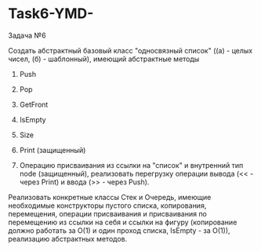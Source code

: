 # Task6-YMD-
Задача №6
 

Создать абстрактный базовый класс "односвязный список" ((a) - целых чисел, (б) - шаблонный), имеющий абстрактные методы
1) Push
2) Pop
3) GetFront
4) IsEmpty
5) Size
6) Print (защищенный)

7) Операцию присваивания из ссылки на "список"
и внутренний тип node (защищенный), реализовать перегрузку операции вывода (<< - через Print) и ввода (>> - через Push).
 

Реализовать конкретные классы Стек и Очередь, имеющие необходимые конструкторы пустого списка, 
копирования, перемещения, операции присваивания и присваивания по перемещению из ссылки на себя 
и ссылки на фигуру (копирование должно работать за O(1) и один проход списка, IsEmpty - за O(1)), 
реализацию абстрактных методов.
